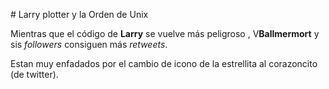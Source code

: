 # Larry plotter y la Orden de Unix

Mientras que el código de **Larry** se vuelve más peligroso ,
V**Ballmermort** y sis *followers* consiguen más *retweets*.

Estan muy enfadados por el cambio de icono de la estrellita al corazoncito (de twitter).
